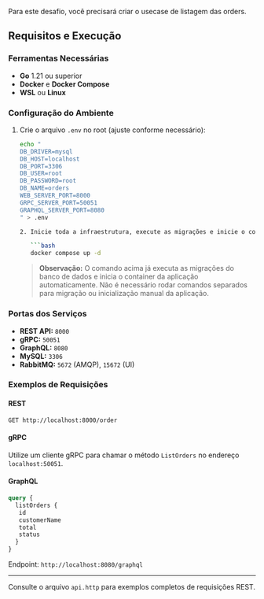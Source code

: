 Para este desafio, você precisará criar o usecase de listagem das orders.
## Requisitos e Execução

### Ferramentas Necessárias

- **Go** 1.21 ou superior
- **Docker** e **Docker Compose**
- **WSL** ou **Linux**

### Configuração do Ambiente

1. Crie o arquivo `.env` no root (ajuste conforme necessário):

   ```bash
   echo "
   DB_DRIVER=mysql
   DB_HOST=localhost
   DB_PORT=3306
   DB_USER=root
   DB_PASSWORD=root
   DB_NAME=orders
   WEB_SERVER_PORT=8000
   GRPC_SERVER_PORT=50051
   GRAPHQL_SERVER_PORT=8080
   " > .env

   2. Inicie toda a infraestrutura, execute as migrações e inicie o container da aplicação (tudo em um único comando):

      ```bash
      docker compose up -d
      ```

      > **Observação:** O comando acima já executa as migrações do banco de dados e inicia o container da aplicação automaticamente. Não é necessário rodar comandos separados para migração ou inicialização manual da aplicação.


### Portas dos Serviços

- **REST API:** `8000`
- **gRPC:** `50051`
- **GraphQL:** `8080`
- **MySQL:** `3306`
- **RabbitMQ:** `5672` (AMQP), `15672` (UI)

### Exemplos de Requisições

#### REST

```http
GET http://localhost:8000/order
```

#### gRPC

Utilize um cliente gRPC para chamar o método `ListOrders` no endereço `localhost:50051`.

#### GraphQL

```graphql
query {
  listOrders {
   id
   customerName
   total
   status
  }
}
```
Endpoint: `http://localhost:8080/graphql`

---

Consulte o arquivo `api.http` para exemplos completos de requisições REST.